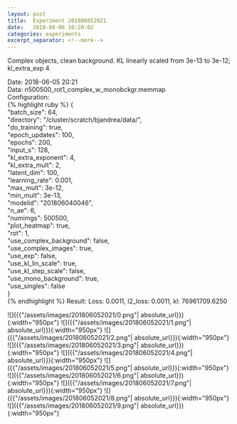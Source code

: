 ```yaml
---
layout: post
title:  Experiment 201806052021
date:   2018-06-06 10:20:02
categories: experiments
excerpt_separator: <!--more-->
---
```

Complex objects, clean background. KL linearly scaled from 3e-13 to 3e-12; kl_extra_exp 4  

 <!--more-->
Date: 2018-06-05 20:21  
Data: n500500_rot1_complex_w_monobckgr.memmap  
Configuration:   
{% highlight ruby %}
{  
    "batch_size": 64,   
    "directory": "/cluster/scratch/bjandrea/data/",   
    "do_training": true,   
    "epoch_updates": 100,   
    "epochs": 200,   
    "input_s": 128,   
    "kl_extra_exponent": 4,   
    "kl_extra_mult": 2,   
    "latent_dim": 100,   
    "learning_rate": 0.001,   
    "max_mult": 3e-12,   
    "min_mult": 3e-13,   
    "modelid": "201806040046",   
    "n_ae": 6,   
    "numimgs": 500500,   
    "plot_heatmap": true,   
    "rot": 1,   
    "use_complex_background": false,   
    "use_complex_images": true,   
    "use_exp": false,   
    "use_kl_lin_scale": true,   
    "use_kl_step_scale": false,   
    "use_mono_background": true,   
    "use_singles": false  
}  
{% endhighlight %}
Result: Loss: 0.0011, l2_loss: 0.0011, kl: 76961709.6250  

![]({{"/assets/images/201806052021/0.png"| absolute_url}}){:width="950px"}
![]({{"/assets/images/201806052021/1.png"| absolute_url}}){:width="950px"}
![]({{"/assets/images/201806052021/2.png"| absolute_url}}){:width="950px"}
![]({{"/assets/images/201806052021/3.png"| absolute_url}}){:width="950px"}
![]({{"/assets/images/201806052021/4.png"| absolute_url}}){:width="950px"}
![]({{"/assets/images/201806052021/5.png"| absolute_url}}){:width="950px"}
![]({{"/assets/images/201806052021/6.png"| absolute_url}}){:width="950px"}
![]({{"/assets/images/201806052021/7.png"| absolute_url}}){:width="950px"}
![]({{"/assets/images/201806052021/8.png"| absolute_url}}){:width="950px"}
![]({{"/assets/images/201806052021/9.png"| absolute_url}}){:width="950px"}
